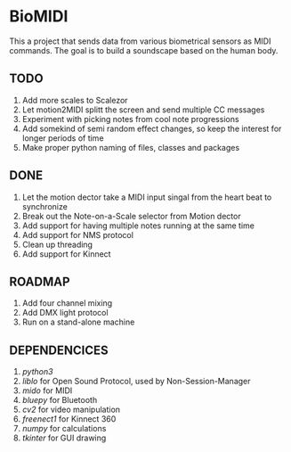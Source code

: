 # BioMIDI

This a project that sends data from various biometrical sensors as MIDI commands. The goal is to build a soundscape based on the human body.

## TODO
1. Add more scales to Scalezor
2. Let motion2MIDI splitt the screen and send multiple CC messages
3. Experiment with picking notes from cool note progressions
4. Add somekind of semi random effect changes, so keep the interest for longer periods of time
5. Make proper python naming of files, classes and packages
 
## DONE
1. Let the motion dector take a MIDI input singal from the heart beat to synchronize
2. Break out the Note-on-a-Scale selector from Motion dector
3. Add support for having multiple notes running at the same time
4. Add support for NMS protocol
5. Clean up threading
6. Add support for Kinnect

## ROADMAP
1. Add four channel mixing
2. Add DMX light protocol
3. Run on a stand-alone machine

## DEPENDENCICES
1. *python3*
2. *liblo* for Open Sound Protocol, used by Non-Session-Manager
3. *mido* for MIDI
4. *bluepy* for Bluetooth
5. *cv2* for video manipulation
6. *freenect1* for Kinnect 360
7. *numpy* for calculations
8. *tkinter* for GUI drawing

